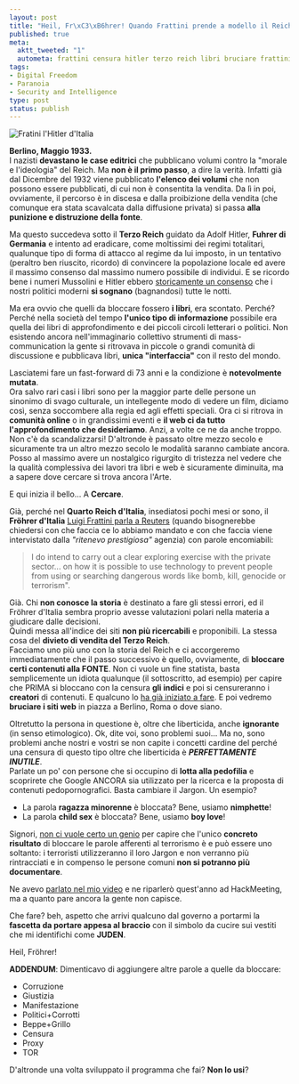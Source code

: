 ```yaml
--- 
layout: post
title: "Heil, Fr\xC3\xB6hrer! Quando Frattini prende a modello il Reich"
published: true
meta: 
  aktt_tweeted: "1"
  autometa: frattini censura hitler terzo reich libri bruciare frattini
tags: 
- Digital Freedom
- Paranoia
- Security and Intelligence
type: post
status: publish
---
```

![Fratini l'Hitler d'Italia](http://www.lastknight.com/download/20070912_furer.jpg)

**Berlino, Maggio 1933.**  
I nazisti **devastano le case editrici** che pubblicano volumi contro la "morale e l'ideologia" del Reich. Ma **non è il primo passo**, a dire la verità.  Infatti già dal Dicembre del 1932 viene pubblicato **l'elenco dei volumi** che non possono essere pubblicati, di cui non è consentita la vendita. Da lì in poi, ovviamente, il percorso è in discesa e dalla proibizione della vendita (che comunque era stata scavalcata dalla diffusione privata) si passa **alla punizione e distruzione della fonte**.  
  <!--more-->
Ma questo succedeva sotto il **Terzo Reich** guidato da Adolf Hitler, **Fuhrer di Germania** e intento ad eradicare, come moltissimi dei regimi totalitari, qualunque tipo di forma di attacco al regime da lui imposto, in un tentativo (peraltro ben riuscito, ricordo) di convincere la popolazione locale ed avere il massimo consenso dal massimo numero possibile di individui. E se ricordo bene i numeri Mussolini e Hitler ebbero [storicamente un consenso](http://www.post-gazette.com/pg/07224/808310-148.stm) che i nostri politici moderni **si sognano** (bagnandosi) tutte le notti.  
  
Ma era ovvio che quelli da bloccare fossero **i libri**, era scontato. Perché? Perché nella società del tempo **l'unico tipo di informazione** possibile era quella dei libri di approfondimento e dei piccoli circoli letterari o politici. Non esistendo ancora nell'immaginario collettivo strumenti di mass-communication la gente si ritrovava in piccole o grandi comunità di discussione e pubblicava libri, **unica "interfaccia"** con il resto del mondo.  
  
Lasciatemi fare un fast-forward di 73 anni e la condizione è **notevolmente mutata**.  
Ora salvo rari casi i libri sono per la maggior parte delle persone un sinonimo di svago culturale, un intellegente modo di vedere un film, diciamo così, senza soccombere alla regia ed agli effetti speciali. Ora ci si ritrova in **comunità online** o in grandissimi eventi e **il web ci da tutto l'approfondimento che desideriamo**. Anzi, a volte ce ne da anche troppo.  
Non c'è da scandalizzarsi! D'altronde è passato oltre mezzo secolo e sicuramente tra un altro mezzo secolo le modalità saranno cambiate ancora. Posso al massimo avere un nostalgico rigurgito di tristezza nel vedere che la qualità complessiva dei lavori tra libri e web è sicuramente diminuita, ma a sapere dove cercare si trova ancora l'Arte.  
  
E qui inizia il bello...  A **Cercare**.  
  
Già, perché nel **Quarto Reich d'Italia**, insediatosi pochi mesi or sono, il **Fr&ouml;hrer d'Italia** [Luigi Frattini parla a Reuters](http://www.reuters.com/article/internetNews/idUSL1055133420070910) (quando bisognerebbe chiedersi con che faccia ce lo abbiamo mandato e con che faccia viene intervistato dalla *"ritenevo prestigiosa"* agenzia) con parole encomiabili:  

> I do intend to carry out a clear exploring exercise with the private sector... on how it is possible to use technology to prevent people from using or searching dangerous words like bomb, kill, genocide or terrorism".  
  
Già. Chi **non conosce la storia** è destinato a fare gli stessi errori, ed il Fr&ouml;hrer d'Italia sembra proprio avesse valutazioni polari nella materia a giudicare dalle decisioni.  
Quindi messa all'indice dei siti **non più ricercabili** e proponibili. La stessa cosa del **divieto di vendita del Terzo Reich**.  
Facciamo uno più uno con la storia del Reich e ci accorgeremo immediatamente che il passo successivo è quello, ovviamente, di **bloccare certi contenuti alla FONTE**. Non ci vuole un fine statista, basta semplicemente un idiota qualunque (il sottoscritto, ad esempio) per capire che PRIMA si bloccano con la censura **gli indici** e poi si censureranno i **creatori** di contenuti. E qualcuno lo [ha già iniziato a fare](http://www.lastknight.com/2007/07/02/litalia-e-la-censura-una-guida-per-capire-qualcosa/).
E poi vedremo **bruciare i siti web** in piazza a Berlino, Roma o dove siano.  
  
Oltretutto la persona in questione è, oltre che liberticida, anche **ignorante** (in senso etimologico). Ok, dite voi, sono problemi suoi... Ma no, sono problemi anche nostri e vostri se non capite i concetti cardine del perché una censura di questo tipo oltre che liberticida è _**PERFETTAMENTE INUTILE**_.  
Parlate un po' con persone che si occupino di **lotta alla pedofilia** e scoprirete che Google ANCORA sia utilizzato per la ricerca e la proposta di contenuti pedopornografici. Basta cambiare il Jargon. Un esempio? 

* La parola **ragazza minorenne** è bloccata? Bene, usiamo **nimphette**!
* La parola **child sex** è bloccata? Bene, usiamo **boy love**!  
  
Signori, [non ci vuole certo un genio](http://www.lastknight.com/2007/03/03/eludere-i-controlli-di-polizia-il-video-completo/) per capire che l'unico **concreto risultato** di bloccare le parole afferenti al terrorismo è e può essere uno soltanto: i terroristi utilizzeranno il loro Jargon e non verranno più rintracciati e in compenso le persone comuni **non si potranno più documentare**.  
  
Ne avevo [parlato nel mio video](http://www.lastknight.com/2007/03/03/eludere-i-controlli-di-polizia-il-video-completo/) e ne riparlerò quest'anno ad HackMeeting, ma a quanto pare ancora la gente non capisce.  
  
Che fare? beh, aspetto che arrivi qualcuno dal governo a portarmi la **fascetta da portare appesa al braccio** con il simbolo da cucire sui vestiti che mi identifichi come **JUDEN**.  
  
Heil, Fr&ouml;hrer!
  
**ADDENDUM**: Dimenticavo di aggiungere altre parole a quelle da bloccare:

* Corruzione
* Giustizia
* Manifestazione
* Politici+Corrotti
* Beppe+Grillo
* Censura
* Proxy
* TOR  
  
D'altronde una volta sviluppato il programma che fai? **Non lo usi**? 
